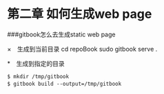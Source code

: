# 第二章 如何生成web page

###gitbook怎么去生成static web page


×　生成到当前目录
    cd repoBook
    sudo gitbook serve .
    

*　生成到指定的目录

    $ mkdir /tmp/gitbook
    $ gitbook build --output=/tmp/gitbook　


